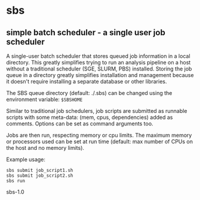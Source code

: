 sbs
====
simple batch scheduler - a single user job scheduler
----

A single-user batch scheduler that stores queued job information in a 
local directory. This greatly simplifies trying to run an analysis 
pipeline on a host without a traditional scheduler (SGE, SLURM, PBS) 
installed. Storing the job queue in a directory greatly simplifies 
installation and management because it doesn't require installing a 
separate database or other libraries.

The SBS queue directory (default: ./.sbs) can be changed using the 
environment variable: `$SBSHOME`

Similar to traditional job schedulers, job scripts are submitted as 
runnable scripts with some meta-data: (mem, cpus, dependencies) added 
as comments. Options can be set as command arguments too.

Jobs are then run, respecting memory or cpu limits. The maximum memory
or processors used can be set at run time (default: max number of CPUs
on the host and no memory limits).

Example usage:

    sbs submit job_script1.sh
    sbs submit job_script2.sh
    sbs run

sbs-1.0
